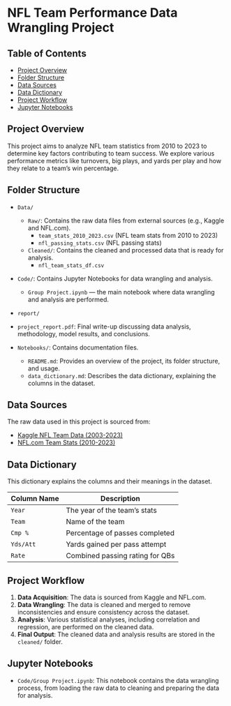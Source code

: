 # NFL Team Performance Data Wrangling Project

## Table of Contents
- [Project Overview](#project-overview)
- [Folder Structure](#folder-structure)
- [Data Sources](#data-sources)
- [Data Dictionary](#data-dictionary)
- [Project Workflow](#project-workflow)
- [Jupyter Notebooks](#jupyter-notebooks)

## Project Overview
This project aims to analyze NFL team statistics from 2010 to 2023 to determine key factors contributing to team success. We explore various performance metrics like turnovers, big plays, and yards per play and how they relate to a team’s win percentage.

## Folder Structure
- `Data/`
  - `Raw/`: Contains the raw data files from external sources (e.g., Kaggle and NFL.com).
    - `team_stats_2010_2023.csv` (NFL team stats from 2010 to 2023)
    - `nfl_passing_stats.csv` (NFL passing stats)
  - `Cleaned/`: Contains the cleaned and processed data that is ready for analysis.
    - `nfl_team_stats_df.csv`

- `Code/`: Contains Jupyter Notebooks for data wrangling and analysis.
  - `Group Project.ipynb` — the main notebook where data wrangling and analysis are performed.
    
-  `report/`
  - `project_report.pdf`: Final write-up discussing data analysis, methodology, model results, and conclusions.
    
- `Notebooks/`: Contains documentation files.
  - `README.md`: Provides an overview of the project, its folder structure, and usage.
  - `data_dictionary.md`: Describes the data dictionary, explaining the columns in the dataset.

## Data Sources
The raw data used in this project is sourced from:
- [Kaggle NFL Team Data (2003-2023)](https://www.kaggle.com/datasets/nickcantalupa/nfl-team-data-2003-2023)
- [NFL.com Team Stats (2010-2023)](https://www.nfl.com/stats/team-stats/offense/passing/2010/reg/all)

## Data Dictionary

This dictionary explains the columns and their meanings in the dataset.

| Column Name        | Description                                               |
|--------------------|-----------------------------------------------------------|
| `Year`             | The year of the team’s stats                              |
| `Team`             | Name of the team                                          |
| `Cmp %`            | Percentage of passes completed                            |
| `Yds/Att`          | Yards gained per pass attempt                             |
| `Rate`             | Combined passing rating for QBs                           |

## Project Workflow
1. **Data Acquisition**: The data is sourced from Kaggle and NFL.com.
2. **Data Wrangling**: The data is cleaned and merged to remove inconsistencies and ensure consistency across the dataset.
3. **Analysis**: Various statistical analyses, including correlation and regression, are performed on the cleaned data.
4. **Final Output**: The cleaned data and analysis results are stored in the `cleaned/` folder.

## Jupyter Notebooks
- `Code/Group Project.ipynb`: This notebook contains the data wrangling process, from loading the raw data to cleaning and preparing the data for analysis.
